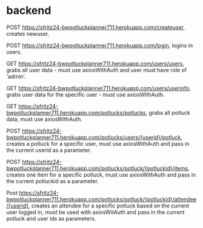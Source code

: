 # backend
POST https://sfritz24-bwpotluckplanner711.herokuapp.com/createuser, creates newuser.

POST https://sfritz24-bwpotluckplanner711.herokuapp.com/login, logins in users.

GET https://sfritz24-bwpotluckplanner711.herokuapp.com/users/users, grabs all user data - must use axiosWithAuth and user must have role of 'admin'.

GET https://sfritz24-bwpotluckplanner711.herokuapp.com/users/userinfo, grabs user data for the specific user - must use axiosWithAuth.

GET https://sfritz24-bwpotluckplanner711.herokuapp.com/potlucks/potlucks, grabs all potluck data, must use axiosWithAuth.

POST https://sfritz24-bwpotluckplanner711.herokuapp.com/potlucks/users/{userid}/potluck, creates a potluck for a specific user, must use axiosWithAuth and pass in the current userid as a parameter.

POST https://sfritz24-bwpotluckplanner711.herokuapp.com/potlucks/potluck/{potluckid}/items, creates one item for a specific potluck, must use axiosWithAuth and pass in the current potluckid as a parameter.

Post https://sfritz24-bwpotluckplanner711.herokuapp.com/potlucks/potluck/{potluckid}/attendee/{userid}, creates an attendee for a specific potluck based on the current user logged in, must be used with axiosWitAuth and pass in the current potluck and user ids as parameters.